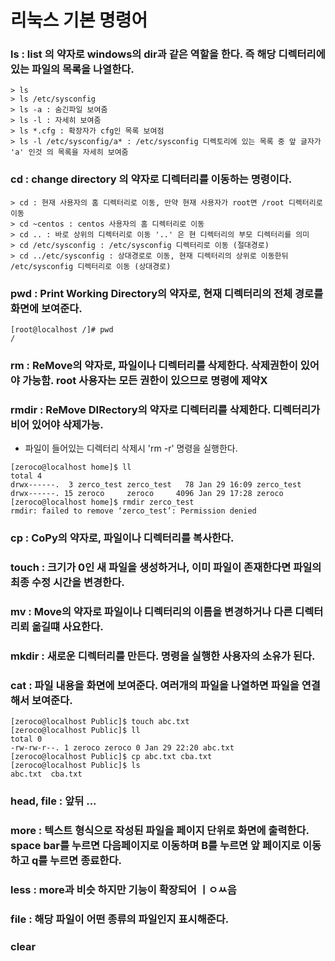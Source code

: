# 리눅스 기본 명령어 

### ls : list 의 약자로 windows의 dir과 같은 역할을 한다. 즉 해당 디렉터리에 있는 파일의 목록을 나열한다.
``` shell
> ls
> ls /etc/sysconfig
> ls -a : 숨긴파일 보여줌
> ls -l : 자세히 보여줌
> ls *.cfg : 확장자가 cfg인 목록 보여점
> ls -l /etc/sysconfig/a* : /etc/sysconfig 디렉토리에 있는 목록 중 앞 글자가 'a' 인것 의 목록을 자세히 보여줌

```

### cd : change directory 의 약자로 디렉터리를 이동하는 명령이다.
``` shell
> cd : 현재 사용자의 홈 디렉터리로 이동, 만약 현재 사용자가 root면 /root 디렉터리로 이동
> cd ~centos : centos 사용자의 홈 디렉터리로 이동
> cd .. : 바로 상위의 디렉터리로 이동 '..' 은 현 디렉터리의 부모 디렉터리를 의미
> cd /etc/sysconfig : /etc/sysconfig 디렉터리로 이동 (절대경로)
> cd ../etc/sysconfig : 상대경로로 이동, 현재 디렉터리의 상위로 이동한뒤 /etc/sysconfig 디렉터리로 이동 (상대경로)
```

### pwd : Print Working Directory의 약자로, 현재 디렉터리의 전체 경로를 화면에 보여준다.
``` shell
[root@localhost /]# pwd
/

```

### rm : ReMove의 약자로, 파일이나 디렉터리를 삭제한다. 삭제권한이 있어야 가능함. root 사용자는 모든 권한이 있으므로 명령에 제약X
### rmdir : ReMove DIRectory의 약자로 디렉터리를 삭제한다. 디렉터리가 비어 있어야 삭제가능. 
- 파일이 들어있는 디렉터리 삭제시 'rm -r' 명령을 실행한다. 
``` shell
[zeroco@localhost home]$ ll
total 4
drwx------.  3 zerco_test zerco_test   78 Jan 29 16:09 zerco_test
drwx------. 15 zeroco     zeroco     4096 Jan 29 17:28 zeroco
[zeroco@localhost home]$ rmdir zerco_test
rmdir: failed to remove ‘zerco_test’: Permission denied
```

### cp : CoPy의 약자로, 파일이나 디렉터리를 복사한다. 
### touch : 크기가 0인 새 파일을 생성하거나, 이미 파일이 존재한다면 파일의 최종 수정 시간을 변경한다.
### mv : Move의 약자로 파일이나 디렉터리의 이름을 변경하거나 다른 디렉터리뢰 옮길떄 사요한다.
### mkdir : 새로운 디렉터리를 만든다. 명령을 실행한 사용자의 소유가 된다. 
### cat : 파일 내용을 화면에 보여준다. 여러개의 파일을 나열하면 파일을 연결해서 보여준다.
``` shell
[zeroco@localhost Public]$ touch abc.txt
[zeroco@localhost Public]$ ll
total 0
-rw-rw-r--. 1 zeroco zeroco 0 Jan 29 22:20 abc.txt
[zeroco@localhost Public]$ cp abc.txt cba.txt
[zeroco@localhost Public]$ ls
abc.txt  cba.txt

```
### head, file : 앞뒤 ... 
### more : 텍스트 형식으로 작성된 파일을 페이지 단위로 화면에 출력한다. space bar를 누르면 다음페이지로 이동하며 B를 누르면 앞 페이지로 이동하고 q를 누르면 종료한다. 
### less : more과 비슷 하지만 기능이 확장되어 ㅣㅇㅆ음
### file : 해당 파일이 어떤 종류의 파일인지 표시해준다.
### clear 
